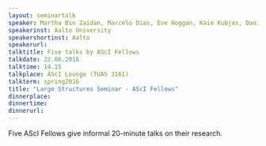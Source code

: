 ```yaml
---
layout: seminartalk
speaker: Martha Bin Zaidan, Marcelo Dias, Eve Hoggan, Kaie Kubjas, Daniel Rayneau-Kirkhope 
speakerinst: Aalto University
speakershortinst: Aalto
speakerurl: 
talktitle: Five talks by AScI Fellows
talkdate: 22.06.2016
talktime: 14.15
talkplace: AScI Lounge (TUAS 3161)
talkterm: spring2016
title: "Large Structures Seminar - AScI Fellows"
dinnerplace: 
dinnertime: 
dinnerurl: 
---
```

Five AScI Fellows give informal 20-minute talks on their research.
